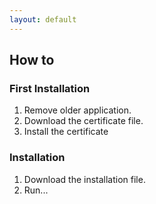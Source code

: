```yaml
---
layout: default
---
```


## How to

### First Installation

1. Remove older application.
2. Download the certificate file.
3. Install the certificate

### Installation

1. Download the installation file.
2. Run...
